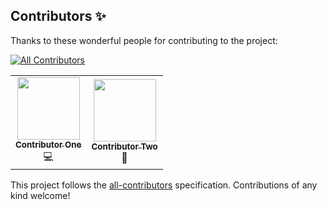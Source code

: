 ## Contributors ✨

Thanks to these wonderful people for contributing to the project:

<!-- ALL-CONTRIBUTORS-BADGE:START - Do not remove or modify this section -->
[![All Contributors](https://img.shields.io/badge/all_contributors-3-orange.svg?style=flat-square)](#contributors)
<!-- ALL-CONTRIBUTORS-BADGE:END -->

<!-- ALL-CONTRIBUTORS-LIST:START - Do not remove or modify this section -->
<table>
  <tr>
    <td align="center"><a href="https://github.com/contributor1"><img src="https://avatars.githubusercontent.com/u/username1?v=4" width="100px;" alt=""/><br /><sub><b>Contributor One</b></sub></a><br />💻</td>
    <td align="center"><a href="https://github.com/contributor2"><img src="https://avatars.githubusercontent.com/u/username2?v=4" width="100px;" alt=""/><br /><sub><b>Contributor Two</b></sub></a><br />📖</td>
  </tr>
</table>
<!-- ALL-CONTRIBUTORS-LIST:END -->

This project follows the [all-contributors](https://github.com/all-contributors/all-contributors) specification. Contributions of any kind welcome!
